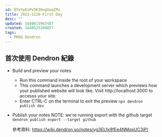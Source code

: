 ```yaml
---
id: DTeYpEuPv3KIHugUyqZPu
title: 2021-1226-First Day
desc: ""
updated: 1640615967487
created: 1640525260857
tags:
  - PROG.Dendron
---
```


## 首次使用 Dendron 紀錄

- Build and preview your notes

  - Run this command inside the root of your workspace
  - This command launches a development server which previews how your published website will look like. Visit http://localhost:3000 to accesss your site.
  - Enter CTRL-C on the terminal to exit the preview
    `npx dendron publish dev`

- Publish your notes
  NOTE: we're running export with the github target
  `dendron publish export --target github`

  參考資料:
  https://wiki.dendron.so/notes/yg3EL1x9fEe4NMqxUC3jP/
